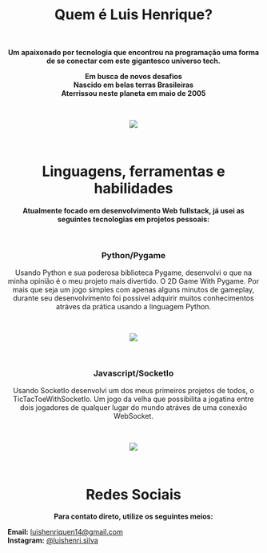 <h1 align="center">Quem é Luis Henrique?</h1>
</br>

<strong>
<p align="center">
    Um apaixonado por tecnologia que encontrou na programação uma forma de se conectar com este gigantesco universo tech. 
</p>
<p align="center">
    Em busca de novos desafios</br> 
    Nascido em belas terras Brasileiras</br> 
    Aterrissou neste planeta em maio de 2005</br>
</p>
</br>
</strong>

<p align="center">
<img align="center" src="https://github-readme-stats.vercel.app/api?username=LuisHenriqueDaSilv&show_icons=true&theme=dracula" />
</p>   

</br>

<strong>
<h1 align="center">Linguagens, ferramentas e habilidades</h1>
<p align="center">Atualmente focado em desenvolvimento Web fullstack, já usei as seguintes tecnologias em projetos pessoais:</p>
</strong>
</br>
<div>
    <h3 align="center">Python/Pygame</h3>
    <p align="center"> Usando Python e sua poderosa biblioteca Pygame, desenvolvi o que na minha opinião é o meu projeto mais divertido. O 2D Game With Pygame. Por mais que seja um jogo simples com apenas alguns minutos de gameplay, durante seu desenvolvimento foi possivel adquirir muitos conhecimentos atráves da prática usando a linguagem Python.</p></br>
    <p align="center">
        <a href="https://github.com/LuisHenriqueDaSilv/2dgamewithpygame">
            <img src="https://github-readme-stats.vercel.app/api/pin/?username=LuisHenriqueDaSilv&repo=2dgamewithpygame&theme=dracula" />
        </a>
    </p>

</div>
</br>
<div>
    <h3 align="center">Javascript/SocketIo</h3>
    <p align="center"> Usando SocketIo desenvolvi um dos meus primeiros projetos de todos, o TicTacToeWithSocketIo. Um jogo da velha que possibilita a jogatina entre dois jogadores de qualquer lugar do mundo atráves de uma conexão WebSocket.</p></br>
    <p align="center">
        <a href="https://github.com/LuisHenriqueDaSilv/AMultiplayerTicTacToeWithSocketIO">
            <img src="https://github-readme-stats.vercel.app/api/pin/?username=LuisHenriqueDaSilv&repo=AMultiplayerTicTacToeWithSocketIO&theme=dracula" />
        </a>
    </p>

</br>
<strong>
<h1 align="center">Redes Sociais</h1>
<p align="center">Para contato direto, utilize os seguintes meios:</p>
</strong>

<strong>Email:</strong> <a target=”_blank” href="mailto:luishenriquen14@gmail.com">luishenriquen14@gmail.com</a></br>
<strong>Instagram:</strong> <a target=”_blank” href="https://www.instagram.com/luishenri.silva/">@luishenri.silva</a>

</div>

